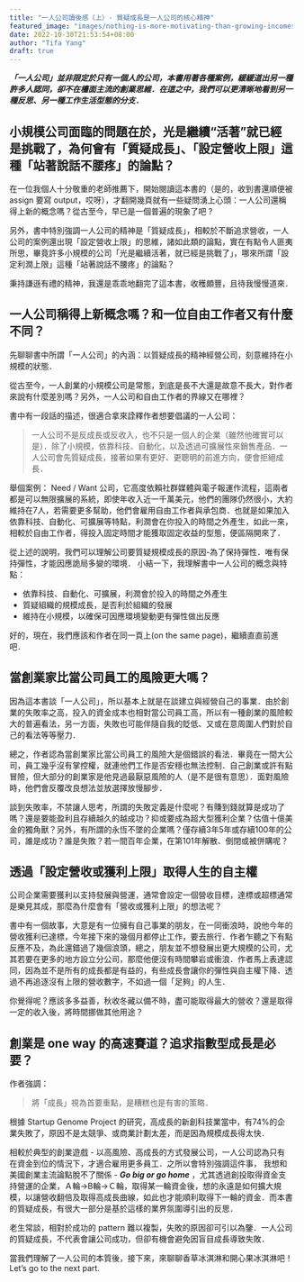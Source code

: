 ```yaml
---
title: "一人公司讀後感（上）- 質疑成長是一人公司的核心精神"
featured_image: "images/nothing-is-more-motivating-than-growing-incomes.jpg"
date: 2022-10-30T21:53:54+08:00
author: "Tifa Yang"
draft: true
---
```

***「一人公司」並非限定於只有一個人的公司，本書用著各種案例，緩緩道出另一種許多人認同，卻不在檯面主流的創業思維．在這之中，我們可以更清晰地看到另一種反思、另一種工作生活型態的分支．***<!--more--> 

## 小規模公司面臨的問題在於，光是繼續“活著”就已經是挑戰了，為何會有「質疑成長」、「設定營收上限」這種「站著說話不腰疼」的論點？

在一位我個人十分敬重的老師推薦下，開始閱讀這本書的（是的，收到書還順便被 assign 要寫 output，哎呀），才翻開幾頁就有一些疑問湧上心頭：一人公司還稱得上新的概念嗎？從古至今，早已是一個普遍的現象了吧 ?   

另外，書中特別強調一人公司的精神是「質疑成長」，相較於不斷追求營收，一人公司的案例還出現「設定營收上限」的思維，諸如此類的論點，實在有點令人匪夷所思，畢竟許多小規模的公司「光是繼續活著，就已經是挑戰了」，哪來所謂「設定利潤上限」這種「站著說話不腰疼」的論點？  

秉持謙遜有禮的精神，我還是乖乖地翻完了這本書，收穫頗豐，且待我慢慢道來．

## 一人公司稱得上新概念嗎？和一位自由工作者又有什麼不同？

先聊聊書中所謂「一人公司」的內涵：以質疑成長的精神經營公司，刻意維持在小規模的狀態．  

從古至今，一人創業的小規模公司是常態，到底是長不大還是故意不長大，對作者來說有什麼差別嗎？另外，一人公司和自由工作者的界線又在哪裡？

書中有一段話的描述，很適合拿來詮釋作者想要倡議的一人公司：
>一人公司不是反成長或反收入，也不只是一個人的企業（雖然他確實可以是）．除了小規模，依靠科技、自動化，以及透過可擴展性來銷售產品．一人公司會先質疑成長，接著如果有更好、更聰明的前進方向，便會拒絕成長．

舉個案例： Need / Want 公司，它高度依賴社群媒體與電子報運作流程，這兩者都是可以無限擴展的系統，即使年收入近一千萬美元，他們的團隊仍然很小，大約維持在7人，若需要更多幫助，他們會雇用自由工作者與承包商．也就是如果加入依靠科技、自動化、可擴展等特點，利潤會在你投入的時間之外產生，如此一來，相較於自由工作者，得投入固定時間才能獲取固定收益的型態，便區隔開來了．  

從上述的說明，我們可以理解公司要質疑規模成長的原因-為了保持彈性．唯有保持彈性，才能因應詭局多變的環境．
小結一下，我理解書中一人公司的概念與特點：
- 依靠科技、自動化、可擴展，利潤會於投入的時間之外產生
- 質疑組織的規模成長，是否利於組織的發展
- 維持在小規模，以確保可因應環境變動更有彈性做出反應

好的，現在，我們應該和作者在同一頁上(on the same page)，繼續直直前進吧．

## 當創業家比當公司員工的風險更大嗎？

因為這本書談「一人公司」，所以基本上就是在談建立與經營自己的事業．由於創業的失敗率之高，投入的資金成本也相對當公司員工高，所以有一種創業的風險較大的普遍看法，另一方面，失敗也可能伴隨自我的貶低、又或在意周圍人們對於自己的看法等等壓力．  

總之，作者認為當創業家比當公司員工的風險大是個錯誤的看法．畢竟在一間大公司，員工幾乎沒有掌控權，就連他們工作是否安穩也無法控制．自己創業或許有點冒險，但大部分的創業家是他見過最厭惡風險的人（是不是很有意思）．面對風險時，他們會反覆改良想法並放選擇放慢腳步．  

談到失敗率，不禁讓人思考，所謂的失敗定義是什麼呢？有賺到錢就算是成功了嗎？還是要能盈利且存續越久的越成功？抑或要成為超大型獲利企業？估值十億美金的獨角獸？另外，有所謂的永恆不墜的企業嗎？僅存續3年5年或存續100年的公司，誰是成功？誰是失敗？若一間百年企業，在第101年解散、倒閉或被併購呢？

## 透過「設定營收或獲利上限」取得人生的自主權

公司企業需要獲利以支持發展與營運，通常會設定一個營收目標，達標或超標通常是樂見其成，那麼為什麼會有「營收或獲利上限」的想法呢？  

書中有一個故事，大意是有一位擁有自己事業的朋友，在一同衝浪時，說他今年的營收獲利已達標，今年接下來的幾個月都停止工作，要去旅行．作者乍聽之下有點反應不及，為此還錯過了幾個浪頭，總之，朋友並不想發展出更大規模的公司，尤其若要在更多的地方設立分公司，那麼他便沒有時間攀岩或衝浪．作者馬上表達認同，因為並不是所有的成長都是有益的，有些成長會讓你的彈性與自主權下降．透過不再追逐沒有上限的營收數字，不如過一個「足夠」的人生．  

你覺得呢？應該多多益善，秋收冬藏以備不時，盡可能取得最大的營收？還是取得一定的收入後，將時間挪做其他用途？

## 創業是 one way 的高速賽道？追求指數型成長是必要？

作者強調：
>將「成長」視為首要重點，是糟糕也是有害的策略．  

根據 Startup Genome Project 的研究，高成長的新創科技業當中，有74%的企業失敗了，原因不是太競爭、或商業計劃太差，而是因為規模成長得太快．      

相較於典型的創業遊戲 - 以高風險、高成長的方式發展公司，一人公司認為只有在資金到位的情況下，才適合雇用更多員工．之所以會特別強調這件事， 我想和美國創業主流論點脫不了關係 - ***Go big or go home*** ，尤其透過創投取得資金支持營運的企業，Ａ輪→B輪→Ｃ輪，取得某一輪資金後，想的永遠是如何擴大規模，以讓營收翻倍及取得高成長曲線，如此也才能順利取得下一輪的資金．而本書的質疑成長，有很大一部分是基於這樣的業界氛圍導引出的反思．  

老生常談，相對於成功的 pattern 難以複製，失敗的原因卻可引以為鑒．一人公司的質疑成長，不代表會讓公司成功，但卻有機會避免因盲目成長導致失敗．  

當我們理解了一人公司的本質後，接下來，來聊聊香草冰淇淋和開心果冰淇淋吧！Let’s go to the next part.
